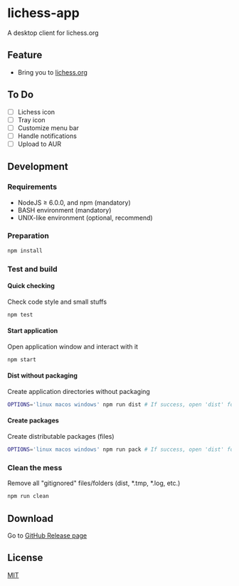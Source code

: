 # lichess-app
A desktop client for lichess.org

## Feature

* Bring you to [lichess.org](https://lichess.org)

## To Do

- [ ] Lichess icon
- [ ] Tray icon
- [ ] Customize menu bar
- [ ] Handle notifications
- [ ] Upload to AUR

## Development

### Requirements

* NodeJS ≥ 6.0.0, and npm (mandatory)
* BASH environment (mandatory)
* UNIX-like environment (optional, recommend)

### Preparation

```bash
npm install
```

### Test and build

#### Quick checking

Check code style and small stuffs

```bash
npm test
```

#### Start application

Open application window and interact with it

```bash
npm start
```

#### Dist without packaging

Create application directories without packaging

```bash
OPTIONS='linux macos windows' npm run dist # If success, open 'dist' folder to see the result
```

#### Create packages

Create distributable packages (files)

```bash
OPTIONS='linux macos windows' npm run pack # If success, open 'dist' folder to see the result
```

### Clean the mess

Remove all "gitignored" files/folders (dist, \*.tmp, \*.log, etc.)

```bash
npm run clean
```

## Download

Go to [GitHub Release page](https://git.io/v9wH6)

## License

[MIT](./LICENSE.md)
